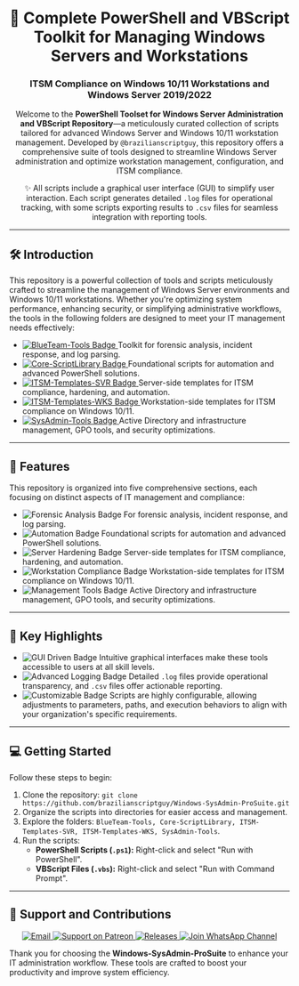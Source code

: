<div align="center">
  <h1>🚀 Complete PowerShell and VBScript Toolkit for Managing Windows Servers and Workstations</h1>
  <h3>ITSM Compliance on Windows 10/11 Workstations and Windows Server 2019/2022</h3>

  <p>
    Welcome to the <strong>PowerShell Toolset for Windows Server Administration and VBScript Repository</strong>—a meticulously curated collection of scripts tailored for advanced Windows Server and Windows 10/11 workstation management. Developed by <code>@brazilianscriptguy</code>, this repository offers a comprehensive suite of tools designed to streamline Windows Server administration and optimize workstation management, configuration, and ITSM compliance.
  </p>

  <p>✨ All scripts include a graphical user interface (GUI) to simplify user interaction. Each script generates detailed <code>.log</code> files for operational tracking, with some scripts exporting results to <code>.csv</code> files for seamless integration with reporting tools.</p>
</div>

<hr />

<h2>🛠️ Introduction</h2>
<p>
  This repository is a powerful collection of tools and scripts meticulously crafted to streamline the management of Windows Server environments and Windows 10/11 workstations. Whether you're optimizing system performance, enhancing security, or simplifying administrative workflows, the tools in the following folders are designed to meet your IT management needs effectively:
</p>
<ul>
  <li>
    <a href="https://github.com/brazilianscriptguy/Windows-SysAdmin-ProSuite/tree/main/BlueTeam-Tools" target="_blank" rel="noopener noreferrer">
      <img src="https://img.shields.io/badge/BlueTeam%20Tools-Forensics-orange?style=flat-square&logo=security" alt="BlueTeam-Tools Badge">
    </a>
    <span> Toolkit for forensic analysis, incident response, and log parsing.</span>
  </li>
  <li>
    <a href="https://github.com/brazilianscriptguy/Windows-SysAdmin-ProSuite/tree/main/Core-ScriptLibrary" target="_blank" rel="noopener noreferrer">
      <img src="https://img.shields.io/badge/Core%20ScriptLibrary-Asset-red?style=flat-square&logo=vscode" alt="Core-ScriptLibrary Badge">
    </a>
    <span>Foundational scripts for automation and advanced PowerShell solutions.</span>
  </li>
  <li>
    <a href="https://github.com/brazilianscriptguy/Windows-SysAdmin-ProSuite/tree/main/ITSM-Templates-SVR" target="_blank" rel="noopener noreferrer">
      <img src="https://img.shields.io/badge/ITSM%20Templates-SVR-purple?style=flat-square&logo=server" alt="ITSM-Templates-SVR Badge">
    </a>
    <span>Server-side templates for ITSM compliance, hardening, and automation.</span>
  </li>
  <li>
    <a href="https://github.com/brazilianscriptguy/Windows-SysAdmin-ProSuite/tree/main/ITSM-Templates-WKS" target="_blank" rel="noopener noreferrer">
      <img src="https://img.shields.io/badge/ITSM%20Templates-WKS-green?style=flat-square&logo=windows" alt="ITSM-Templates-WKS Badge">
    </a>
    <span>Workstation-side templates for ITSM compliance on Windows 10/11.</span>
  </li>
  <li>
    <a href="https://github.com/brazilianscriptguy/Windows-SysAdmin-ProSuite/tree/main/SysAdmin-Tools" target="_blank" rel="noopener noreferrer">
      <img src="https://img.shields.io/badge/SysAdmin%20Tools-Management-blue?style=flat-square&logo=windows" alt="SysAdmin-Tools Badge">
    </a>
    <span>Active Directory and infrastructure management, GPO tools, and security optimizations.</span>
  </li>
</ul>

<hr />

<h2>🚀 Features</h2>
<p>
  This repository is organized into five comprehensive sections, each focusing on distinct aspects of IT management and compliance:
</p>
<ul>
  <li>
    <img src="https://img.shields.io/badge/Forensic%20Analysis-orange?style=flat-square&logo=security" alt="Forensic Analysis Badge">
    For forensic analysis, incident response, and log parsing.
  </li>
  <li>
    <img src="https://img.shields.io/badge/Automation-Asset-red?style=flat-square&logo=vscode" alt="Automation Badge">
    Foundational scripts for automation and advanced PowerShell solutions.
  </li>
  <li>
    <img src="https://img.shields.io/badge/Server%20Hardening-purple?style=flat-square&logo=server" alt="Server Hardening Badge">
    Server-side templates for ITSM compliance, hardening, and automation.
  </li>
  <li>
    <img src="https://img.shields.io/badge/Workstation%20Compliance-green?style=flat-square&logo=windows" alt="Workstation Compliance Badge">
    Workstation-side templates for ITSM compliance on Windows 10/11.
  </li>
  <li>
    <img src="https://img.shields.io/badge/Management%20Tools-blue?style=flat-square&logo=windows" alt="Management Tools Badge">
    Active Directory and infrastructure management, GPO tools, and security optimizations.
  </li>
</ul>

<hr />

<h2>🌟 Key Highlights</h2>
<ul>
  <li>
    <img src="https://img.shields.io/badge/GUI%20Driven-yellow?style=flat-square&logo=windows" alt="GUI Driven Badge">
    Intuitive graphical interfaces make these tools accessible to users at all skill levels.
  </li>
  <li>
    <img src="https://img.shields.io/badge/Advanced%20Logging-orange?style=flat-square&logo=logs" alt="Advanced Logging Badge">
    Detailed <code>.log</code> files provide operational transparency, and <code>.csv</code> files offer actionable reporting.
  </li>
  <li>
    <img src="https://img.shields.io/badge/Customizable-green?style=flat-square&logo=gear" alt="Customizable Badge">
    Scripts are highly configurable, allowing adjustments to parameters, paths, and execution behaviors to align with your organization's specific requirements.
  </li>
</ul>

<hr />

<h2>💻 Getting Started</h2>
<p>Follow these steps to begin:</p>
<ol>
  <li>Clone the repository: <code>git clone https://github.com/brazilianscriptguy/Windows-SysAdmin-ProSuite.git</code></li>
  <li>Organize the scripts into directories for easier access and management.</li>
  <li>Explore the folders: <code>BlueTeam-Tools, Core-ScriptLibrary, ITSM-Templates-SVR, ITSM-Templates-WKS, SysAdmin-Tools</code>.</li>
  <li>Run the scripts:
    <ul>
      <li><strong>PowerShell Scripts (<code>.ps1</code>):</strong> Right-click and select "Run with PowerShell".</li>
      <li><strong>VBScript Files (<code>.vbs</code>):</strong> Right-click and select "Run with Command Prompt".</li>
    </ul>
  </li>
</ol>

<hr />

<h2>🤝 Support and Contributions</h2>
<p align="center">
  <a href="mailto:luizhamilton.lhr@gmail.com" target="_blank" rel="noopener noreferrer">
    <img src="https://img.shields.io/badge/Email-luizhamilton.lhr@gmail.com-D14836?style=for-the-badge&logo=gmail" alt="Email">
  </a>
  <a href="https://www.patreon.com/brazilianscriptguy" target="_blank" rel="noopener noreferrer">
    <img src="https://img.shields.io/badge/Support%20Me-Patreon-red?style=for-the-badge&logo=patreon" alt="Support on Patreon">
  </a>
  <a href="https://github.com/brazilianscriptguy/Windows-SysAdmin-ProSuite/releases" target="_blank" rel="noopener noreferrer">
    <img src="https://img.shields.io/badge/Releases-Windows%20SysAdmin%20ProSuite-blue?style=for-the-badge&logo=github" alt="Releases">
  </a>
  <a href="https://whatsapp.com/channel/0029VaEgqC50G0XZV1k4Mb1c" target="_blank" rel="noopener noreferrer">
    <img src="https://img.shields.io/badge/Join%20Us-WhatsApp-25D366?style=for-the-badge&logo=whatsapp" alt="Join WhatsApp Channel">
  </a>
</p>

<p>Thank you for choosing the <strong>Windows-SysAdmin-ProSuite</strong> to enhance your IT administration workflow. These tools are crafted to boost your productivity and improve system efficiency.</p>
